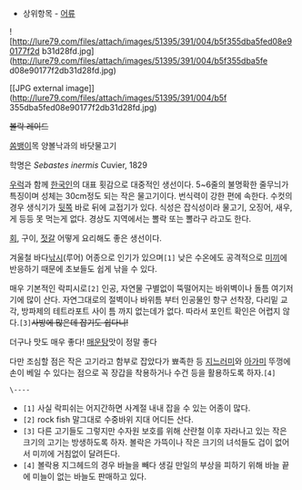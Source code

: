   * 상위항목 - [어류](%EC%96%B4%EB%A5%98.md)  

![http://lure79.com/files/attach/images/51395/391/004/b5f355dba5fed08e90177f2d
b31d28fd.jpg](http://lure79.com/files/attach/images/51395/391/004/b5f355dba5fe
d08e90177f2db31d28fd.jpg)

[[JPG external image]](http://lure79.com/files/attach/images/51395/391/004/b5f
355dba5fed08e90177f2db31d28fd.jpg)

  
<del>볼락 레이드</del>

[쏨뱅이](%EC%8F%A8%EB%B1%85%EC%9D%B4.md)목 양볼낙과의 바닷물고기

학명은 _Sebastes inermis_ Cuvier, 1829

[우럭](%EC%9A%B0%EB%9F%AD.md)과 함께 [한국인](%ED%95%9C%EA%B5%AD%EC%9D%B8.md)의
대표 횟감으로 대중적인 생선이다. 5~6줄의 불명확한 줄무늬가 특징이며 성체는 30cm정도 되는 작은 물고기이다. 번식력이 강한 편에
속한다. 수컷의 경우 생식기가 [뒷쪽](%EC%95%A0%EB%84%90.md) 바로 뒤에 교접기가 있다. 식성은 잡식성이라 물고기,
오징어, 새우, 게 등등 못 먹는게 없다. 경상도 지역에서는 뽈락 또는 뽈라구 라고도 한다.

[회](%ED%9A%8C.md), 구이, [젓갈](%EC%A0%93%EA%B0%88.md) 어떻게 요리해도 좋은 생선이다.

겨울철 바다[낚시](%EB%82%9A%EC%8B%9C.md)(루어) 어종으로 인기가 있으며`[1]` 낮은 수온에도 공격적으로
[미끼](%EB%AF%B8%EB%81%BC.md)에 반응하기 때문에 초보들도 쉽게 낚을 수 있다.

매우 기본적인 락피시로`[2]` 인공, 자연물 구별없이 뚝떨어지는 바위벽이나 돌틈 여기저기에 많이 산다. 자연그대로의 절벽이나 바위틈 부터
인공물인 항구 선착장, 다리밑 교각, 방파제의 테트라포트 사이 틈 까지 없는데가 없다. 따라서 포인트 확인은 어렵지
않다.`[3]`<del>사방에 많은데 잡기도 쉽다니!</del>

더구나 맛도 매우 좋다! [매운탕](%EB%A7%A4%EC%9A%B4%ED%83%95.md)맛이 정말 좋다

다만 조심할 점은 작은 고기라고 함부로 잡았다가 뾰족한 등
[지느러미](%EC%A7%80%EB%8A%90%EB%9F%AC%EB%AF%B8.md)와
[아가미](%EC%95%84%EA%B0%80%EB%AF%B8.md) 뚜껑에 손이 베일 수 있다는 점으로 꼭 장갑을 착용하거나 수건 등을
활용하도록 하자.`[4]`

`\----`

  * `[1]` 사실 락피쉬는 어지간하면 사계절 내내 잡을 수 있는 어종이 많다.
  * `[2]` rock fish 말그대로 수중바위 지대 어디든 산다.
  * `[3]` 다른 고기들도 그렇지만 수자원 보호를 위해 산란철 이후 자라나고 있는 작은 크기의 고기는 방생하도록 하자. 볼락은 가뜩이나 작은 크기의 녀석들도 겁이 없어서 미끼에 거침없이 달려든다.
  * `[4]` 볼락용 지그헤드의 경우 바늘을 빼다 생길 만일의 부상을 피하기 위해 바늘 끝에 미늘이 없는 바늘도 판매하고 있다.

